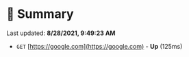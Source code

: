 # 📖 Summary
Last updated: **8/28/2021, 9:49:23 AM**

- `GET` [https://google.com](https://google.com) - **Up** (125ms)
